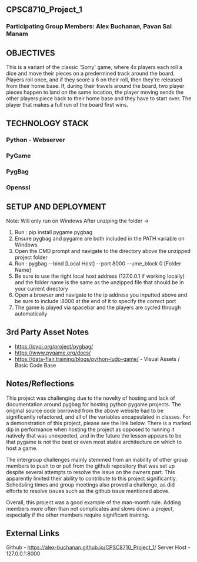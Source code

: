 ## CPSC8710_Project_1

### Participating Group Members: Alex Buchanan, Pavan Sai Manam

## OBJECTIVES
This is a variant of the classic 'Sorry' game, where 4x players each roll a dice and move their pieces on a predermined track around the board.  Players roll once, and if they score a 6 on their roll, then they're released from their home base.  If, during their travels around the board, two player pieces happen to land on the same location, the player moving sends the other players piece back to their home base and they have to start over.  The player that makes a full run of the board first wins.

## TECHNOLOGY STACK
### Python - Webserver
### PyGame
### PygBag
### Openssl

## SETUP AND DEPLOYMENT
Note: Will only run on Windows
After unziping the folder ->

1. Run :
        pip install pygame pygbag
2. Ensure pygbag and pygame are both included in the PATH variable on Windows
3. Open the CMD prompt and navigate to the directory above the unzipped project folder
4. Run : 
		pygbag --bind [Local Host] --port 8000 --ume_block 0 [Folder Name]
5. Be sure to use the right local host address (127.0.0.1 if working locally) and the folder name is the same as the unzipped file that should be in your current directory
6. Open a browser and navigate to the ip address you inputted above and be sure to include :8000 at the end of it to specify the correct port
7. The game is played via spacebar and the players are cycled through automatically

## 3rd Party Asset Notes
* https://pypi.org/project/pygbag/
* https://www.pygame.org/docs/
* https://data-flair.training/blogs/python-ludo-game/ - Visual Assets / Basic Code Base

## Notes/Reflections
This project was challenging due to the novelty of hosting and lack of documentation around pygbag for hosting python pygame projects.  The original source code borrowed from the above website had to be significantly refactored, and all of the variables encapsulated in classes.  For a demonstration of this project, please see the link below. There is a marked dip in performance when hosting the project as opposed to running it natively that was unexpected, and in the future the lesson appears to be that pygame is not the best or even most stable architecture on which to host a game.  

The intergroup challenges mainly stemmed from an inability of other group members to push to or pull from the github repository that was set up despite several attempts to resolve the issue on the owners part.  This apparently limited their ability to contribute to this project significantly.  Scheduling times and group meetings also proved a challenge, as did efforts to resolve issues such as the github issue mentioned above. 

Overall, this project was a good example of the man-month rule.  Adding members more often than not complicates and slows down a project, especially if the other members require significant training.

## External Links
Github - https://alex-buchanan.github.io/CPSC8710_Project_1/
Server Host - 127.0.0.1:8000


		